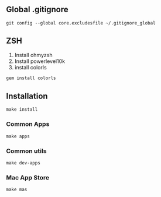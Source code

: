 ## Global .gitignore

```
git config --global core.excludesfile ~/.gitignore_global
```

## ZSH

1. Install ohmyzsh
2. Install powerlevel10k
3. install colorls

```bash
gem install colorls
```

## Installation

```
make install
```

### Common Apps

```
make apps
```

### Common utils

```
make dev-apps
```

### Mac App Store

```
make mas
```
